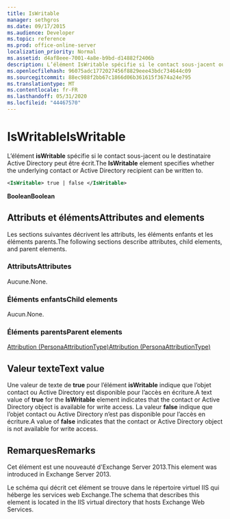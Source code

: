 ```yaml
---
title: IsWritable
manager: sethgros
ms.date: 09/17/2015
ms.audience: Developer
ms.topic: reference
ms.prod: office-online-server
localization_priority: Normal
ms.assetid: d4af8eee-7001-4a8e-b9bd-d14882f2406b
description: L’élément IsWritable spécifie si le contact sous-jacent ou le destinataire Active Directory peut être écrit.
ms.openlocfilehash: 96075adc1772027456f8829eee43bdc734644c09
ms.sourcegitcommit: 88ec988f2bb67c1866d06b361615f3674a24e795
ms.translationtype: MT
ms.contentlocale: fr-FR
ms.lasthandoff: 05/31/2020
ms.locfileid: "44467570"
---
```

# <a name="iswritable"></a><span data-ttu-id="069f9-103">IsWritable</span><span class="sxs-lookup"><span data-stu-id="069f9-103">IsWritable</span></span>

<span data-ttu-id="069f9-104">L’élément **isWritable** spécifie si le contact sous-jacent ou le destinataire Active Directory peut être écrit.</span><span class="sxs-lookup"><span data-stu-id="069f9-104">The **IsWritable** element specifies whether the underlying contact or Active Directory recipient can be written to.</span></span> 
  
```XML
<IsWritable> true | false </IsWritable>
```

 <span data-ttu-id="069f9-105">**Boolean**</span><span class="sxs-lookup"><span data-stu-id="069f9-105">**Boolean**</span></span>
## <a name="attributes-and-elements"></a><span data-ttu-id="069f9-106">Attributs et éléments</span><span class="sxs-lookup"><span data-stu-id="069f9-106">Attributes and elements</span></span>

<span data-ttu-id="069f9-107">Les sections suivantes décrivent les attributs, les éléments enfants et les éléments parents.</span><span class="sxs-lookup"><span data-stu-id="069f9-107">The following sections describe attributes, child elements, and parent elements.</span></span>
  
### <a name="attributes"></a><span data-ttu-id="069f9-108">Attributs</span><span class="sxs-lookup"><span data-stu-id="069f9-108">Attributes</span></span>

<span data-ttu-id="069f9-109">Aucune.</span><span class="sxs-lookup"><span data-stu-id="069f9-109">None.</span></span>
  
### <a name="child-elements"></a><span data-ttu-id="069f9-110">Éléments enfants</span><span class="sxs-lookup"><span data-stu-id="069f9-110">Child elements</span></span>

<span data-ttu-id="069f9-111">Aucun.</span><span class="sxs-lookup"><span data-stu-id="069f9-111">None.</span></span>
  
### <a name="parent-elements"></a><span data-ttu-id="069f9-112">Éléments parents</span><span class="sxs-lookup"><span data-stu-id="069f9-112">Parent elements</span></span>

[<span data-ttu-id="069f9-113">Attribution (PersonaAttributionType)</span><span class="sxs-lookup"><span data-stu-id="069f9-113">Attribution (PersonaAttributionType)</span></span>](attribution-personaattributiontype.md)
  
## <a name="text-value"></a><span data-ttu-id="069f9-114">Valeur texte</span><span class="sxs-lookup"><span data-stu-id="069f9-114">Text value</span></span>

<span data-ttu-id="069f9-115">Une valeur de texte de **true** pour l’élément **isWritable** indique que l’objet contact ou Active Directory est disponible pour l’accès en écriture.</span><span class="sxs-lookup"><span data-stu-id="069f9-115">A text value of **true** for the **IsWritable** element indicates that the contact or Active Directory object is available for write access.</span></span> <span data-ttu-id="069f9-116">La valeur **false** indique que l’objet contact ou Active Directory n’est pas disponible pour l’accès en écriture.</span><span class="sxs-lookup"><span data-stu-id="069f9-116">A value of **false** indicates that the contact or Active Directory object is not available for write access.</span></span> 
  
## <a name="remarks"></a><span data-ttu-id="069f9-117">Remarques</span><span class="sxs-lookup"><span data-stu-id="069f9-117">Remarks</span></span>

<span data-ttu-id="069f9-118">Cet élément est une nouveauté d'Exchange Server 2013.</span><span class="sxs-lookup"><span data-stu-id="069f9-118">This element was introduced in Exchange Server 2013.</span></span>
  
<span data-ttu-id="069f9-119">Le schéma qui décrit cet élément se trouve dans le répertoire virtuel IIS qui héberge les services web Exchange.</span><span class="sxs-lookup"><span data-stu-id="069f9-119">The schema that describes this element is located in the IIS virtual directory that hosts Exchange Web Services.</span></span>
  

